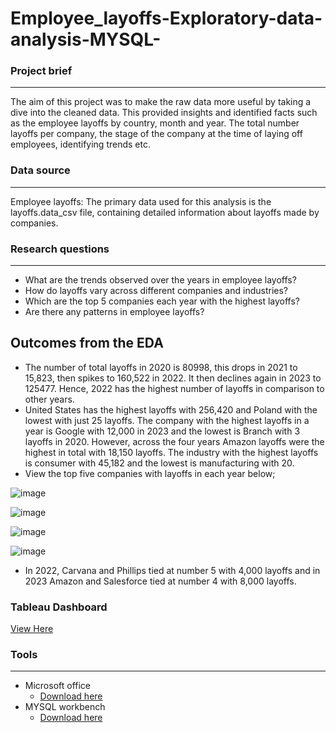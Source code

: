 # Employee_layoffs-Exploratory-data-analysis-MYSQL-

### Project brief

---

The aim of this project was to make the raw data more useful by taking a dive into the cleaned data. This provided insights and identified facts such as the employee layoffs by country, month and year. The total number layoffs per company, the stage of the company at the time of laying off employees, identifying trends etc.  


### Data source 
---
Employee layoffs: The primary data used for this analysis is the layoffs.data_csv file, containing detailed information about layoffs made by companies. 

### Research questions
---
- What are the trends observed over the years in employee layoffs?
- How do layoffs vary across different companies and industries?
- Which are the top 5 companies each year with the highest layoffs?
- Are there any patterns in employee layoffs?


Outcomes from the EDA
---
- The number of total layoffs in 2020 is 80998, this drops in 2021 to 15,823, then spikes to 160,522 in 2022. It then declines again in 2023 to 125477. Hence, 2022 has the highest number of layoffs in comparison to other years.
- United States has the highest layoffs with 256,420 and Poland with the lowest with just 25 layoffs. The company with the highest layoffs in a year is Google with 12,000 in 2023 and the lowest is Branch with 3 layoffs in 2020. However, across the four years Amazon layoffs were the highest in total with 18,150 layoffs. The industry with the highest layoffs is consumer with 45,182 and the lowest is manufacturing with 20.
- View the top five companies with layoffs in each year below;

![image](https://github.com/user-attachments/assets/9af3e1b3-fa94-49e2-837f-b4af6f0a4c67)

![image](https://github.com/user-attachments/assets/4c3360a8-f878-4873-83b3-fd41c7236bf4)

![image](https://github.com/user-attachments/assets/eb656159-0658-4140-bc4a-6e0eccc55047)

![image](https://github.com/user-attachments/assets/944edd15-98e1-4d36-bc91-bf9321482e16)

- In 2022, Carvana and Phillips tied at number 5 with 4,000 layoffs and in 2023 Amazon and Salesforce tied at number 4 with 8,000 layoffs.
 
### Tableau Dashboard
[View Here](https://public.tableau.com/views/EmployeeLayoffs/Dashboard1?:language=en-US&publish=yes&:sid=&:redirect=auth&:display_count=n&:origin=viz_share_link)
  
### Tools
---
- Microsoft office
    - [Download here](https://www.microsoft.com/en-us/microsoft-365/microsoft-office)
- MYSQL workbench
    - [Download here](https://MYSQL.com)
